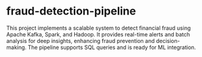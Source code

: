 # fraud-detection-pipeline
This project implements a scalable system to detect financial fraud using Apache Kafka, Spark, and Hadoop. It provides real-time alerts and batch analysis for deep insights, enhancing fraud prevention and decision-making. The pipeline supports SQL queries and is ready for ML integration.
